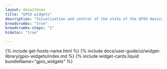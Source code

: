```yaml
---
layout: docwithnav
title: "GPIO widgets"
description: "Visualization and control of the state of the GPIO devices."
breadcrumbs: "true"
breadcrumbs-steps: "1"
hidetoc: "true"

---
```

{% include get-hosts-name.html %}
{% include docs/user-guide/ui/widget-library/gpio-widgets/index.md %}
{% include widget-cards.liquid bundleName="gpio_widgets" %}
